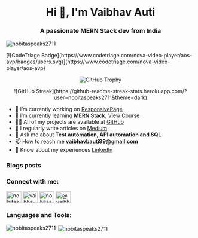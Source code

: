 <h1 align="center">Hi 👋, I'm Vaibhav Auti</h1>
<h3 align="center">A passionate MERN Stack dev from India</h3>

<p align="left"> <img src="https://komarev.com/ghpvc/?username=nobitaspeaks2711&label=Profile%20views&color=0e75b6&style=flat" alt="nobitaspeaks2711" /> </p>
[![CodeTriage Badge](https://www.codetriage.com/nova-video-player/aos-avp/badges/users.svg)](https://www.codetriage.com/nova-video-player/aos-avp)

<p align="center">
  <img src="https://github-profile-trophy.vercel.app/?username=Nobitaspeaks2711&theme=light" alt="GitHub Trophy" />
</p>

<p align="center">
  ![GitHub Streak](https://github-readme-streak-stats.herokuapp.com/?user=nobitaspeaks2711&theme=dark)
</p>

- 🔭 I’m currently working on [ResponsivePage](https://github.com/Nobitaspeaks2711/TailwindCssResponsivePage)
- 🌱 I’m currently learning **MERN Stack**, [View Course](https://30dc.graphy.com/s/courses/64eebdb8e4b0a14befedc15d/take)
- 👨‍💻 All of my projects are available at [GitHub](https://github.com/Nobitaspeaks2711)
- 📝 I regularly write articles on [Medium](https://medium.com/@vaibhavauti22/overcoming-challenges-in-software-testing-for-non-technical-professionals-c190cce777ef)
- 💬 Ask me about **Test automation, API automation and SQL**
- 📫 How to reach me **vaibhavbauti99@gmail.com**
- 📄 Know about my experiences [LinkedIn](https://www.linkedin.com/in/vaibhav-auti/)

### Blogs posts
<!-- BLOG-POST-LIST:START -->
<!-- BLOG-POST-LIST:END -->

<h3 align="left">Connect with me:</h3>
<p align="left">
<a href="https://dev.to/nobitaspeaks2711" target="blank"><img align="center" src="https://raw.githubusercontent.com/rahuldkjain/github-profile-readme-generator/master/src/images/icons/Social/devto.svg" alt="nobitaspeaks2711" height="30" width="40" /></a>
<a href="https://linkedin.com/in/vaibhav-auti" target="blank"><img align="center" src="https://raw.githubusercontent.com/rahuldkjain/github-profile-readme-generator/master/src/images/icons/Social/linked-in-alt.svg" alt="vaibhav-auti" height="30" width="40" /></a>
<a href="https://codesandbox.io/u/nobitaspeaks2711" target="blank"><img align="center" src="https://raw.githubusercontent.com/rahuldkjain/github-profile-readme-generator/master/src/images/icons/Social/codesandbox.svg" alt="nobitaspeaks2711" height="30" width="40" /></a>
<a href="https://medium.com/@vaibhavauti22" target="blank"><img align="center" src="https://raw.githubusercontent.com/rahuldkjain/github-profile-readme-generator/master/src/images/icons/Social/medium.svg" alt="@vaibhavauti22" height="30" width="40" /></a>
</p>

<h3 align="left">Languages and Tools:</h3>
<p align="left"> 
<!-- Your icons list here -->
</p>

<p><img align="left" src="https://github-readme-stats.vercel.app/api/top-langs?username=nobitaspeaks2711&show_icons=true&locale=en&layout=compact" alt="nobitaspeaks2711" /></p>

<p>&nbsp;<img align="center" src="https://github-readme-stats.vercel.app/api?username=nobitaspeaks2711&show_icons=true&locale=en" alt="nobitaspeaks2711" /></p>
